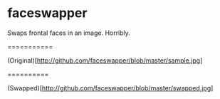 faceswapper
===========

Swaps frontal faces in an image. Horribly.

===========

(Original)[http://github.com/faceswapper/blob/master/sample.jpg]

==========

(Swapped)[http://github.com/faceswapper/blob/master/swapped.jpg]
